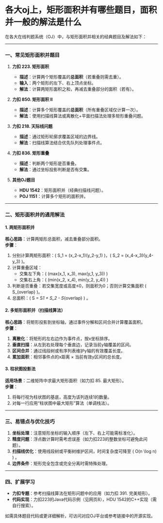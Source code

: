# 各大oj上，矩形面积并有哪些题目，面积并一般的解法是什么

在各大在线判题系统（OJ）中，与矩形面积并相关的经典题目及解法如下：

---

### **一、常见矩形面积并题目**

1. **力扣 223. 矩形面积**

   - **描述**：计算两个矩形覆盖的**总面积**（若重叠则需去重）。
   - **输入**：两个矩形的左下、右上顶点坐标。
   - **解法**：计算两矩形面积之和，再减去重叠部分的面积（若有）。

2. **力扣 850. 矩形面积 II**

   - **描述**：计算多个矩形覆盖的**总面积**（所有重叠区域仅计算一次）。
   - **解法**：使用扫描线算法或离散化+平面扫描法处理多矩形重叠问题。

3. **力扣 218. 天际线问题**

   - **描述**：通过矩形轮廓求覆盖区域的边界线。
   - **解法**：扫描线算法结合优先队列处理事件点。

4. **力扣 836. 矩形重叠**

   - **描述**：判断两个矩形是否重叠。
   - **解法**：通过坐标投影判断是否有交集。

5. **其他OJ题目**
   - **HDU 1542**：矩形面积并（经典扫描线问题）。
   - **POJ 1151**：计算多个矩形的面积并。

---

### **二、矩形面积并的通用解法**

#### **1. 两矩形面积并**

**核心思路**：计算两矩形总面积，减去重叠部分面积。  
**步骤**：

1. 分别计算两矩形面积：\( S_1 = (x_2-x_1)(y_2-y_1) \)，\( S_2 = (x_4-x_3)(y_4-y_3) \)。
2. 计算重叠区域：
   - 交集左下角：\( (max(x_1, x_3), max(y_1, y_3)) \)
   - 交集右上角：\( (min(x_2, x_4), min(y_2, y_4)) \)
3. 判断是否重叠：若交集宽度或高度≤0，则面积为0；否则计算交集面积 \( S\_{overlap} \)。
4. 总面积：\( S = S*1 + S_2 - S*{overlap} \) 。

#### **2. 多矩形面积并（扫描线算法）**

**核心思路**：将矩形投影到坐标轴，通过事件分解和区间合并计算覆盖面积。  
**步骤**：

1. **离散化**：将矩形的左右边作为事件点，按x坐标排序。
2. **垂直扫描**：从左到右处理每个垂直边，记录当前y轴覆盖的区间。
3. **区间合并**：通过线段树或有序列表维护y轴的有效覆盖长度。
4. **累加面积**：相邻事件点的x距离 × 当前有效y区间的总长度。

#### **3. 柱状图投影法**

**适用场景**：二维矩阵中求最大矩形面积（如力扣 85. 最大矩形）。  
**步骤**：

1. 将每行视为柱状图的基底，高度为该列连续1的数量。
2. 对每一行应用“柱状图中最大矩形”算法（单调栈法）。

---

### **三、易错点与优化技巧**

1. **坐标处理**：注意矩形坐标的输入顺序（左下、右上可能需标准化）。
2. **精度问题**：浮点数计算时需考虑误差（如力扣223的整数坐标可避免此问题）。
3. **扫描线优化**：使用线段树或平衡树维护区间，时间复杂度可降至 \( O(n \log n) \) 。
4. **边界条件**：矩形完全包含或完全分离时需特殊处理。

---

### **四、扩展学习**

- **力扣专题**：参考扫描线算法在矩形问题中的应用（如力扣 391. 完美矩形）。
- **代码实现**：力扣223的Java代码示例（见网页8），HDU 1542的C++实现（需自行搜索）。

如需具体题目代码或更详细解析，可访问对应OJ平台或参考链接中的开源实现。
